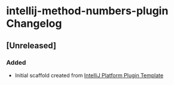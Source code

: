 <!-- Keep a Changelog guide -> https://keepachangelog.com -->

# intellij-method-numbers-plugin Changelog

## [Unreleased]
### Added
- Initial scaffold created from [IntelliJ Platform Plugin Template](https://github.com/JetBrains/intellij-platform-plugin-template)
